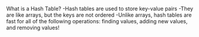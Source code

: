What is a Hash Table?
-Hash tables are used to store key-value pairs
-They are like arrays, but the keys are not ordered
-Unlike arrays, hash tables are fast for all of the following operations: finding values, adding new values, and removing values!
